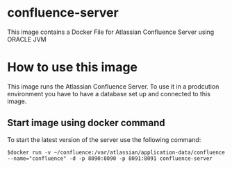 # confluence-server
This image contains a Docker File for Atlassian Confluence Server using ORACLE JVM

# How to use this image
This image runs the Atlassian Confluence Server. To use it in a prodcution environment you have to
have a database set up and connected to this image.

## Start image using docker command 
To start the latest version of the server use the following command:
```console
$docker run -v ~/confluence:/var/atlassian/application-data/confluence --name="confluence" -d -p 8090:8090 -p 8091:8091 confluence-server
```
